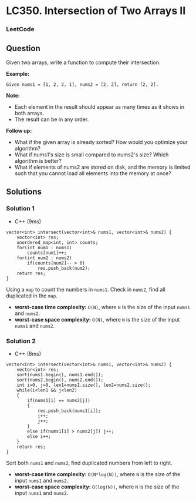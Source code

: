 # LC350. Intersection of Two Arrays II 

### LeetCode

## Question

Given two arrays, write a function to compute their intersection.

**Example:**
```
Given nums1 = [1, 2, 2, 1], nums2 = [2, 2], return [2, 2].
```

**Note:**

* Each element in the result should appear as many times as it shows in both arrays.
* The result can be in any order.

**Follow up:**

* What if the given array is already sorted? How would you optimize your algorithm?
* What if nums1's size is small compared to nums2's size? Which algorithm is better?
* What if elements of nums2 are stored on disk, and the memory is limited such that you cannot load all elements into the memory at once?

## Solutions

### Solution 1

* C++ (9ms)
```
vector<int> intersect(vector<int>& nums1, vector<int>& nums2) {
    vector<int> res;
    unordered_map<int, int> counts;
    for(int num1 : nums1)
        counts[num1]++;
    for(int num2 : nums2)
        if(counts[num2]-- > 0)
            res.push_back(num2);
    return res;
}
```

Using a `map` to count the numbers in `nums1`. Check in `nums2`, find all duplicated in the `map`.

* **worst-case time complexity:** `O(N)`, where `N` is the size of the input `nums1` and `nums2`.
* **worst-case space complexity:** `O(N)`, where `N` is the size of the input `nums1` and `nums2`.

### Solution 2

* C++ (6ms)
```
vector<int> intersect(vector<int>& nums1, vector<int>& nums2) {
    vector<int> res;
    sort(nums1.begin(), nums1.end());
    sort(nums2.begin(), nums2.end());
    int i=0, j=0, len1=nums1.size(), len2=nums2.size();
    while(i<len1 && j<len2)
    {
        if(nums1[i] == nums2[j])
        {
            res.push_back(nums1[i]);
            i++;
            j++;
        }
        else if(nums1[i] > nums2[j]) j++;
        else i++;
    }
    return res;
}
```

Sort both `nums1` and `nums2`, find duplicated numbers from left to right.

* **worst-case time complexity:** `O(N*log(N))`, where `N` is the size of the input `nums1` and `nums2`.
* **worst-case space complexity:** `O(log(N))`, where `N` is the size of the input `nums1` and `nums2`.